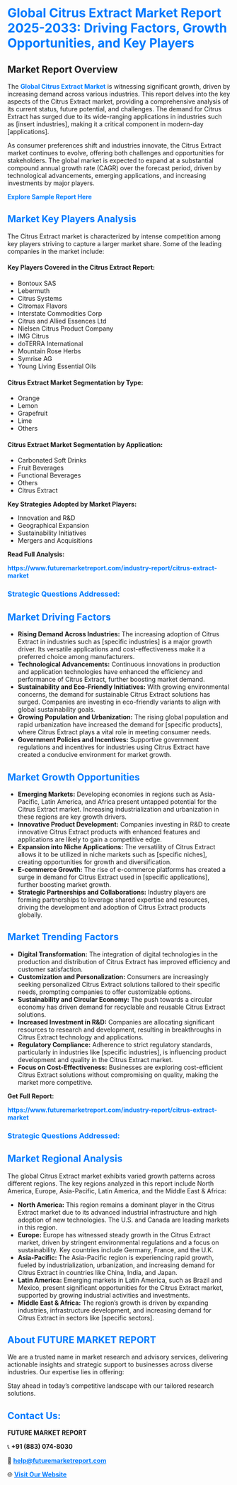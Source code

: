 <h1 style="color: #007BFF;">Global Citrus Extract Market Report 2025-2033: Driving Factors, Growth Opportunities, and Key Players</h1>

<section id="overview">
<h2>Market Report Overview</h2>
<p>The <a href="https://www.futuremarketreport.com/industry-report/citrus-extract-market" style="color: #007BFF; text-decoration: none;"><strong>Global Citrus Extract Market</strong></a> is witnessing significant growth, driven by increasing demand across various industries. This report delves into the key aspects of the Citrus Extract market, providing a comprehensive analysis of its current status, future potential, and challenges. The demand for Citrus Extract has surged due to its wide-ranging applications in industries such as [insert industries], making it a critical component in modern-day [applications].</p>
<p>As consumer preferences shift and industries innovate, the Citrus Extract market continues to evolve, offering both challenges and opportunities for stakeholders. The global market is expected to expand at a substantial compound annual growth rate (CAGR) over the forecast period, driven by technological advancements, emerging applications, and increasing investments by major players.</p>
</section>

<section id="overview">
<p><a href="https://www.futuremarketreport.com/request-sample/reportId=119781" style="color: #007BFF; text-decoration: none;"><strong>Explore Sample Report Here</strong></a></p>
</section>

<section id="key-players">
<h2 style="color: #007BFF;">Market Key Players Analysis</h2>
<p>The Citrus Extract market is characterized by intense competition among key players striving to capture a larger market share. Some of the leading companies in the market include:</p>
<h4>Key Players Covered in the Citrus Extract Report:</h4>
<ul><li>Bontoux SAS</li><li>Lebermuth</li><li>Citrus Systems</li><li>Citromax Flavors</li><li>Interstate Commodities Corp</li><li>Citrus and Allied Essences Ltd</li><li>Nielsen Citrus Product Company</li><li>IMG Citrus</li><li>doTERRA International</li><li>Mountain Rose Herbs</li><li>Symrise AG</li><li>Young Living Essential Oils</li></ul>
<h4>Citrus Extract Market Segmentation by Type:</h4>
<ul><li>Orange</li><li>Lemon</li><li>Grapefruit</li><li>Lime</li><li>Others</li></ul>

<h4>Citrus Extract Market Segmentation by Application:</h4>
<ul><li>Carbonated Soft Drinks</li><li>Fruit Beverages</li><li>Functional Beverages</li><li>Others</li><li>Citrus Extract</li></ul>
<p><strong>Key Strategies Adopted by Market Players:</strong></p>
<ul>
<li>Innovation and R&D</li>
<li>Geographical Expansion</li>
<li>Sustainability Initiatives</li>
<li>Mergers and Acquisitions</li>
</ul>
</section>

<section>
<p><strong>Read Full Analysis: </strong></p><a href="https://www.futuremarketreport.com/industry-report/citrus-extract-market" style="color: #007BFF; text-decoration: none;"><strong>https://www.futuremarketreport.com/industry-report/citrus-extract-market</strong></a>
<h3 style="color: #007BFF;">Strategic Questions Addressed:</h3>
</section>

<section id="driving-factors">
<h2 style="color: #007BFF;">Market Driving Factors</h2>
<ul>
<li><strong>Rising Demand Across Industries:</strong> The increasing adoption of Citrus Extract in industries such as [specific industries] is a major growth driver. Its versatile applications and cost-effectiveness make it a preferred choice among manufacturers.</li>
<li><strong>Technological Advancements:</strong> Continuous innovations in production and application technologies have enhanced the efficiency and performance of Citrus Extract, further boosting market demand.</li>
<li><strong>Sustainability and Eco-Friendly Initiatives:</strong> With growing environmental concerns, the demand for sustainable Citrus Extract solutions has surged. Companies are investing in eco-friendly variants to align with global sustainability goals.</li>
<li><strong>Growing Population and Urbanization:</strong> The rising global population and rapid urbanization have increased the demand for [specific products], where Citrus Extract plays a vital role in meeting consumer needs.</li>
<li><strong>Government Policies and Incentives:</strong> Supportive government regulations and incentives for industries using Citrus Extract have created a conducive environment for market growth.</li>
</ul>
</section>

<section id="growth-opportunities">
<h2 style="color: #007BFF;">Market Growth Opportunities</h2>
<ul>
<li><strong>Emerging Markets:</strong> Developing economies in regions such as Asia-Pacific, Latin America, and Africa present untapped potential for the Citrus Extract market. Increasing industrialization and urbanization in these regions are key growth drivers.</li>
<li><strong>Innovative Product Development:</strong> Companies investing in R&D to create innovative Citrus Extract products with enhanced features and applications are likely to gain a competitive edge.</li>
<li><strong>Expansion into Niche Applications:</strong> The versatility of Citrus Extract allows it to be utilized in niche markets such as [specific niches], creating opportunities for growth and diversification.</li>
<li><strong>E-commerce Growth:</strong> The rise of e-commerce platforms has created a surge in demand for Citrus Extract used in [specific applications], further boosting market growth.</li>
<li><strong>Strategic Partnerships and Collaborations:</strong> Industry players are forming partnerships to leverage shared expertise and resources, driving the development and adoption of Citrus Extract products globally.</li>
</ul>
</section>

<section id="trending-factors">
<h2 style="color: #007BFF;">Market Trending Factors</h2>
<ul>
<li><strong>Digital Transformation:</strong> The integration of digital technologies in the production and distribution of Citrus Extract has improved efficiency and customer satisfaction.</li>
<li><strong>Customization and Personalization:</strong> Consumers are increasingly seeking personalized Citrus Extract solutions tailored to their specific needs, prompting companies to offer customizable options.</li>
<li><strong>Sustainability and Circular Economy:</strong> The push towards a circular economy has driven demand for recyclable and reusable Citrus Extract solutions.</li>
<li><strong>Increased Investment in R&D:</strong> Companies are allocating significant resources to research and development, resulting in breakthroughs in Citrus Extract technology and applications.</li>
<li><strong>Regulatory Compliance:</strong> Adherence to strict regulatory standards, particularly in industries like [specific industries], is influencing product development and quality in the Citrus Extract market.</li>
<li><strong>Focus on Cost-Effectiveness:</strong> Businesses are exploring cost-efficient Citrus Extract solutions without compromising on quality, making the market more competitive.</li>
</ul>
</section>

<section>
<p><strong>Get Full Report: </strong></p><a href="https://www.futuremarketreport.com/industry-report/citrus-extract-market" style="color: #007BFF; text-decoration: none;"><strong>https://www.futuremarketreport.com/industry-report/citrus-extract-market</strong></a>
<h3 style="color: #007BFF;">Strategic Questions Addressed:</h3>
</section>


<section id="regional-analysis">
<h2 style="color: #007BFF;">Market Regional Analysis</h2>
<p>The global Citrus Extract market exhibits varied growth patterns across different regions. The key regions analyzed in this report include North America, Europe, Asia-Pacific, Latin America, and the Middle East & Africa:</p>
<ul>
<li><strong>North America:</strong> This region remains a dominant player in the Citrus Extract market due to its advanced industrial infrastructure and high adoption of new technologies. The U.S. and Canada are leading markets in this region.</li>
<li><strong>Europe:</strong> Europe has witnessed steady growth in the Citrus Extract market, driven by stringent environmental regulations and a focus on sustainability. Key countries include Germany, France, and the U.K.</li>
<li><strong>Asia-Pacific:</strong> The Asia-Pacific region is experiencing rapid growth, fueled by industrialization, urbanization, and increasing demand for Citrus Extract in countries like China, India, and Japan.</li>
<li><strong>Latin America:</strong> Emerging markets in Latin America, such as Brazil and Mexico, present significant opportunities for the Citrus Extract market, supported by growing industrial activities and investments.</li>
<li><strong>Middle East & Africa:</strong> The region’s growth is driven by expanding industries, infrastructure development, and increasing demand for Citrus Extract in sectors like [specific sectors].</li>
</ul>
</section>

<footer>
<h2 style="color: #007BFF;">About FUTURE MARKET REPORT</h2>
<p>We are a trusted name in market research and advisory services, delivering actionable insights and strategic support to businesses across diverse industries. Our expertise lies in offering:</p>

<p>Stay ahead in today’s competitive landscape with our tailored research solutions.</p>

<h2 style="color: #007BFF;">Contact Us:</h2>
<p><strong>FUTURE MARKET REPORT</strong></p>
<p>📞 <strong>+91 (883) 074-8030</strong></p>
<p>📧 <strong><a href="mailto:help@futuremarketreport.com" style="color: #007BFF;">help@futuremarketreport.com</a></strong></p>
<p>🌐 <strong><a href="https://www.futuremarketreport.com/" style="color: #007BFF;">Visit Our Website</a></strong></p>
</footer>